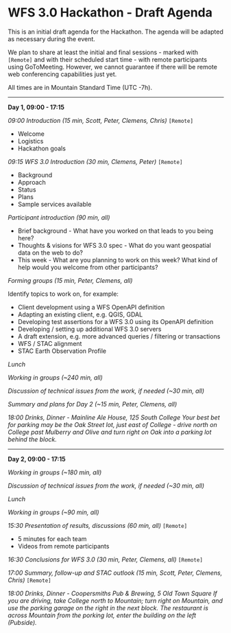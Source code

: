 # WFS 3.0 Hackathon - Draft Agenda

This is an initial draft agenda for the Hackathon. The agenda will be adapted as necessary during the event.

We plan to share at least the initial and final sessions - marked with `[Remote]` and with their scheduled start time - with remote participants using GoToMeeting. However, we cannot guarantee if there will be remote web conferencing capabilities just yet. 

All times are in Mountain Standard Time (UTC -7h).

---
**Day 1, 09:00 - 17:15**

*09:00 Introduction (15 min, Scott, Peter, Clemens, Chris)* `[Remote]`

* Welcome
* Logistics
* Hackathon goals

*09:15 WFS 3.0 Introduction (30 min, Clemens, Peter)* `[Remote]`

* Background
* Approach
* Status
* Plans
* Sample services available

*Participant introduction (90 min, all)*

* Brief background - What have you worked on that leads to you being here?
* Thoughts & visions for WFS 3.0 spec - What do you want geospatial data on the web to do? 
* This week - What are you planning to work on this week? What kind of help would you welcome from other participants?

*Forming groups (15 min, Peter, Clemens, all)*

Identify topics to work on, for example:

* Client development using a WFS OpenAPI definition
* Adapting an existing client, e.g. QGIS, GDAL
* Developing test assertions for a WFS 3.0 using its OpenAPI definition 
* Developing / setting up additional WFS 3.0 servers
* A draft extension, e.g. more advanced queries / filtering or transactions
* WFS / STAC alignment
* STAC Earth Observation Profile

*Lunch*

*Working in groups (~240 min, all)*

*Discussion of technical issues from the work, if needed (~30 min, all)*

*Summary and plans for Day 2 (~15 min, Peter, Clemens, all)*

*18:00 Drinks, Dinner - Mainline Ale House, 125 South College*
*Your best bet for parking may be the Oak Street lot, just east of College - drive north on College past Mulberry and Olive and turn right on Oak into a parking lot behind the block.*

---
**Day 2, 09:00 - 17:15**

*Working in groups (~180 min, all)*

*Discussion of technical issues from the work, if needed (~30 min, all)*

*Lunch*

*Working in groups (~90 min, all)*

*15:30 Presentation of results, discussions (60 min, all)* `[Remote]`

* 5 minutes for each team
* Videos from remote participants

*16:30 Conclusions for WFS 3.0 (30 min, Peter, Clemens, all)* `[Remote]`

*17:00 Summary, follow-up and STAC outlook (15 min, Scott, Peter, Clemens, Chris)* `[Remote]`

*18:00 Drinks, Dinner - Coopersmiths Pub & Brewing, 5 Old Town Square*
*If you are driving, take College north to Mountain; turn right on Mountain, and use the parking garage on the right in the next block. The restaurant is across Mountain from the porking lot, enter the building on the left (Pubside).*
